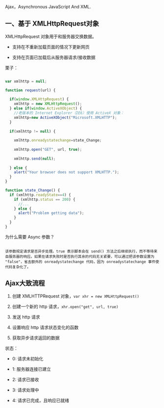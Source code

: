 Ajax，Asynchronous JavaScript And XML.


## 一、基于 XMLHttpRequest对象

XMLHttpRequest 对象用于和服务器交换数据。

- 支持在不重新加载页面的情况下更新网页

- 支持在页面已加载后从服务器请求/接收数据


栗子：

```javascript

var xmlhttp = null;

function request(url) {
  
  if(window.XMLHttpRequest) {
    xmlhttp = new XMLHttpRequest();
  } else if(window.ActiveXObject) {
    //老版本的 Internet Explorer（IE6）使用 ActiveX 对象：
    xmlhttp=new ActiveXObject("Microsoft.XMLHTTP");
  } 
  
  if(xmlhttp != null) {
  
    xmlhttp.onreadystatechange=state_Change;
    
    xmlhttp.open("GET", url, true);
    
    xmlhttp.send(null);
    
  } else {
    alert("Your browser does not support XMLHTTP.");
  }
}

function state_Change() {
  if (xmlhttp.readyState==4) {
    if (xmlhttp.status == 200) {
      //...
    } else {
      alert("Problem getting data");
    }
  }
}


```

为什么需要 Async 参数？

```

该参数规定请求是否异步处理。true 表示脚本会在 send() 方法之后继续执行，而不等待来自服务器的响应。如果在请求失败时是否执行其余的代码无关紧要，可以通过把该参数设置为 "false"，省去额外的 onreadystatechange 代码，因为 onreadystatechange 事件使代码复杂化了。

```


## Ajax大致流程

1. 创建 XMLHTTPRequest 对象，`var xhr = new XMLHttpRequest()`

2. 创建一个新的 http 请求，`xhr.open("get", url, true)`

3. 发送 http 请求

4. 设置响应 http 请求状态变化的函数

5. 获取异步请求返回的数据

状态：

- 0: 请求未初始化

- 1: 服务器连接已建立

- 2: 请求已接收

- 3: 请求处理中

- 4: 请求已完成，且响应已就绪



